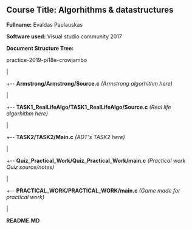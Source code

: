 ## Course Title: Algorhithms & datastructures

**Fullname:** Evaldas Paulauskas

**Software used:** Visual studio community 2017

**Document Structure Tree:**

practice-2019-pi18e-crowjambo

|

+-- **Armstrong/Armstrong/Source.c** *(Armstrong algorhithm here)*

|

+-- **TASK1_RealLifeAlgo/TASK1_RealLifeAlgo/Source.c** *(Real life algorhithm here)*

|

+-- **TASK2/TASK2/Main.c** *(ADT's TASK2 here)*

|

+-- **Quiz_Practical_Work/Quiz_Practical_Work/main.c** *(Practical work Quiz source/notes)*

|

+-- **PRACTICAL_WORK/PRACTICAL_WORK/main.c** *(Game made for practical work)*

|

**README.MD**

